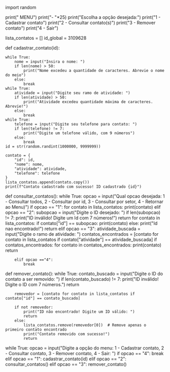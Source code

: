 import random

print("                      MENU")
print("- "*25)
print("Escolha a opção desejada:")
print("1 - Cadastrar contato")
print("2 - Consultar contato(s)")
print("3 - Remover contato")
print("4 - Sair")


lista_contatos = []
id_global = 3109628

def cadastrar_contato(id):

    while True:
        nome = input("Insira o nome: ")
        if len(nome) > 50:
            print("Nome excedeu a quantidade de caracteres. Abrevie o nome do meio")
        else:
            break
    while True:
        atividade = input("Digite seu ramo de atividade: ")
        if len(atividade) > 50:
            print("Atividade excedeu quantidade máxima de caracteres. Abrevie!")
        else:
            break
    while True:
        telefone = input("Digite seu telefone para contato: ")
        if len(telefone) != 7:
            print("Digite um telefone válido, com 9 números")
        else:
            break
    id = str(random.randint(1000000, 9999999))

    contato = {
        "id": id,
        "nome": nome,
        "atividade": atividade,
        "telefone": telefone
    }
    lista_contatos.append(contato.copy())
    print(f"Contato cadastrado com sucesso! ID cadastrado {id}")

def consultar_contatos():
    while True:
        opcao = input("Qual opcao desejada: 1 - Consultar todos, 2 - Consultar por id, 3 - Consultar por setor, 4 - Retornar ao Menu)")
        if opcao == "1":
            for contato in lista_contatos:
                print(contato)
        elif opcao == "2":
            subopcao = input("Digite o ID desejado: ")
            if len(subopcao) != 7:
                print("ID inválido! Digite um Id com 7 números!")
                return
            for contato in lista_contatos:
                if contato["id"] == subopcao:
                    print(contato)
                else:
                    print("Id nao encontrado!")
                    return
        elif opcao == "3":
            atividade_buscada = input("Digite o ramo de atividade: ")
            contatos_encontrados = [contato for contato in lista_contatos if contato["atividade"] == atividade_buscada]
            if contatos_encontrados:
                for contato in contatos_encontrados:
                    print(contato)
                return

        elif opcao =="4":
            break


def remover_contato():
    while True:
        contato_buscado = input("Digite o ID do contato a ser removido: ")
        if len(contato_buscado) != 7:
            print("ID inválido! Digite o ID com 7 números.")
            return

        removedor = [contato for contato in lista_contatos if contato["id"] == contato_buscado]

        if not removedor:
            print("ID não encontrado! Digite um ID válido: ")
            return
        else:
            lista_contatos.remove(removedor[0])  # Remove apenas o primeiro contato encontrado
            print("Contato removido com sucesso!")
            return

while True:
    opcao = input("Digite a opção do menu: 1 - Cadastrar contato, 2 - Consultar contato, 3 - Remover contato, 4 - Sair: ")
    if opcao == "4":
        break
    elif opcao == "1":
        cadastrar_contato(id)
    elif opcao == "2":
        consultar_contatos()
    elif opcao == "3":
        remover_contato()
